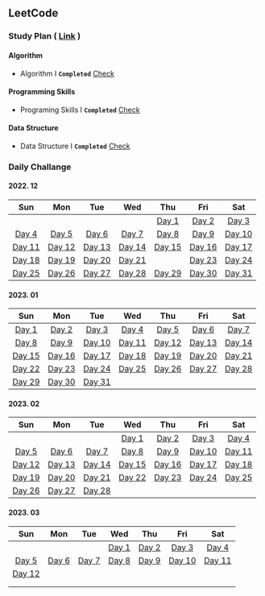 ## LeetCode



### Study Plan ( [Link](https://leetcode.com/study-plan/) )

#### Algorithm

- Algorithm I **`Completed`** [Check](./Algorithm)

#### Programming Skills

- Programing Skills I **`Completed`** [Check](./ProgrammingSkills)

#### Data Structure

- Data Structure I **`Completed`** [Check](./DataStructure)



### Daily Challange

#### 2022. 12

|                  Sun                  |                  Mon                  |                  Tue                  |                  Wed                  |                  Thu                  |                 Fri                  |                  Sat                  |
| :-----------------------------------: | :-----------------------------------: | :-----------------------------------: | :-----------------------------------: | :-----------------------------------: | :----------------------------------: | :-----------------------------------: |
|                                       |                                       |                                       |                                       | [Day 1](./Problems/leetcode_1704.md)  | [Day 2](./Problems/leetcode_1657.md) |  [Day 3](./Problems/leetcode_451.md)  |
| [Day 4](./Problems/leetcode_2256.md)  |  [Day 5](./Problems/leetcode_876.md)  |  [Day 6](./Problems/leetcode_328.md)  |  [Day 7](./Problems/leetcode_938.md)  |  [Day 8](./Problems/leetcode_872.md)  | [Day 9](./Problems/leetcode_1026.md) | [Day 10](./Problems/leetcode_1339.md) |
| [Day 11](./Problems/leetcode_124.md)  |  [Day 12](./Problems/leetcode_70.md)  | [Day 13](./Problems/leetcode_931.md)  | [Day 14](./Problems/leetcode_198.md)  | [Day 15](./Problems/leetcode_1143.md) | [Day 16](./Problems/leetcode_232.md) | [Day 17](./Problems/leetcode_150.md)  |
| [Day 18](./Problems/leetcode_739.md)  | [Day 19](./Problems/leetcode_1971.md) | [Day 20](./Problems/leetcode_841.md)  | [Day 21](./Problems/leetcode_886.md)  |                                       | [Day 23](./Problems/leetcode_309.md) | [Day 24](./Problems/leetcode_790.md)  |
| [Day 25](./Problems/leetcode_2389.md) |  [Day 26](./Problems/leetcode_55.md)  | [Day 27](./Problems/leetcode_2279.md) | [Day 28](./Problems/leetcode_1962.md) | [Day 29](./Problems/leetcode_1834.md) | [Day 30](./Problems/leetcode_797.md) | [Day 31](./Problems/leetcode_980.md)  |

#### 2023. 01

|                  Sun                  |                  Mon                  |                  Tue                  |                  Wed                  |                  Thu                  |                  Fri                  |                  Sat                  |
| :-----------------------------------: | :-----------------------------------: | :-----------------------------------: | :-----------------------------------: | :-----------------------------------: | :-----------------------------------: | :-----------------------------------: |
|  [Day 1](./Problems/leetcode_290.md)  |  [Day 2](./Problems/leetcode_520.md)  |  [Day 3](./Problems/leetcode_944.md)  | [Day 4](./Problems/leetcode_2244.md)  |  [Day 5](./Problems/leetcode_452.md)  | [Day 6](./Problems/leetcode_1833.md)  |  [Day 7](./Problems/leetcode_134.md)  |
|  [Day 8](./Problems/leetcode_149.md)  |  [Day 9](./Problems/leetcode_144.md)  | [Day 10](./Problems/leetcode_100.md)  | [Day 11](./Problems/leetcode_1443.md) | [Day 12](./Problems/leetcode_1519.md) | [Day 13](./Problems/leetcode_2246.md) | [Day 14](./Problems/leetcode_1061.md) |
| [Day 15](./Problems/leetcode_2421.md) |  [Day 16](./Problems/leetcode_57.md)  | [Day 17](./Problems/leetcode_926.md)  | [Day 18](./Problems/leetcode_918.md)  | [Day 19](./Problems/leetcode_974.md)  | [Day 20](./Problems/leetcode_491.md)  |  [Day 21](./Problems/leetcode_93.md)  |
| [Day 22](./Problems/leetcode_131.md)  | [Day 23](./Problems/leetcode_997.md)  | [Day 24](./Problems/leetcode_909.md)  | [Day 25](./Problems/leetcode_2359.md) | [Day 26](./Problems/leetcode_787.md)  | [Day 27](./Problems/leetcode_472.md)  | [Day 28](./Problems/leetcode_352.md)  |
| [Day 29](./Problems/leetcode_460.md)  | [Day 30](./Problems/leetcode_1137.md) | [Day 31](./Problems/leetcode_1626.md) |                                       |                                       |                                       |                                       |

#### 2023. 02

|                  Sun                  |                  Mon                  |                 Tue                  |                  Wed                  |                 Thu                  |                  Fri                  |                  Sat                  |
| :-----------------------------------: | :-----------------------------------: | :----------------------------------: | :-----------------------------------: | :----------------------------------: | :-----------------------------------: | :-----------------------------------: |
|                                       |                                       |                                      | [Day 1](./Problems/leetcode_1071.md)  | [Day 2](./Problems/leetcode_953.md)  |   [Day 3](./Problems/leetcode_6.md)   |  [Day 4](./Problems/leetcode_567.md)  |
|  [Day 5](./Problems/leetcode_438.md)  | [Day 6](./Problems/leetcode_1470.md)  | [Day 7](./Problems/leetcode_904.md)  |  [Day 8](./Problems/leetcode_45.md)   | [Day 9](./Problems/leetcode_2306.md) | [Day 10](./Problems/leetcode_1162.md) | [Day 11](./Problems/leetcode_1129.md) |
| [Day 12](./Problems/leetcode_2477.md) | [Day 13](./Problems/leetcode_1523.md) | [Day 14](./Problems/leetcode_67.md)  | [Day 15](./Problems/leetcode_989.md)  | [Day 16](./Problems/leetcode_104.md) | [Day 17](./Problems/leetcode_783.md)  | [Day 18](./Problems/leetcode_226.md)  |
| [Day 19](./Problems/leetcode_103.md)  |  [Day 20](./Problems/leetcode_35.md)  | [Day 21](./Problems/leetcode_540.md) | [Day 22](./Problems/leetcode_1011.md) | [Day 23](./Problems/leetcode_502.md) | [Day 24](./Problems/leetcode_1675.md) | [Day 25](./Problems/leetcode_121.md)  |
|  [Day 26](./Problems/leetcode_72.md)  | [Day 27](./Problems/leetcode_427.md)  | [Day 28](./Problems/leetcode_652.md) |                                       |                                      |                                       |                                       |

#### 2023. 03

|                 Sun                  |                 Mon                  |                 Tue                  |                 Wed                 |                 Thu                 |                 Fri                  |                 Sat                  |
| :----------------------------------: | :----------------------------------: | :----------------------------------: | :---------------------------------: | :---------------------------------: | :----------------------------------: | :----------------------------------: |
|                                      |                                      |                                      | [Day 1](./Problems/leetcode_912.md) | [Day 2](./Problems/leetcode_443.md) |  [Day 3](./Problems/leetcode_28.md)  | [Day 4](./Problems/leetcode_2444.md) |
| [Day 5](./Problems/leetcode_1345.md) | [Day 6](./Problems/leetcode_1539.md) | [Day 7](./Problems/leetcode_2187.md) | [Day 8](./Problems/leetcode_875.md) | [Day 9](./Problems/leetcode_142.md) | [Day 10](./Problems/leetcode_382.md) | [Day 11](./Problems/leetcode_109.md) |
| [Day 12](./Problems/leetcode_23.md)  |                                      |                                      |                                     |                                     |                                      |                                      |
|                                      |                                      |                                      |                                     |                                     |                                      |                                      |
|                                      |                                      |                                      |                                     |                                     |                                      |                                      |


